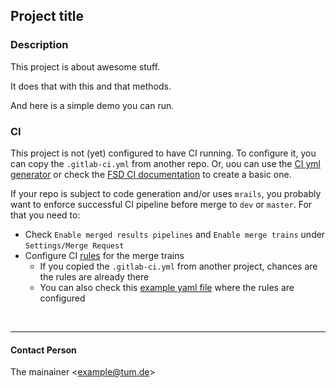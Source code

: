## Project title

### Description
This project is about awesome stuff.  

It does that with this and that methods.

And here is a simple demo you can run.

### CI
This project is not (yet) configured to have CI running. To configure it, you can copy the `.gitlab-ci.yml` from another repo. Or, uou can use the [CI yml generator](https://tulrfsd.pages.gitlab.lrz.de/common/documentation/fsd/docs/dev-process/gitlab/gitlabci-yml-generator/index.html) or check the [FSD CI documentation](https://tulrfsd.pages.gitlab.lrz.de/common/documentation/fsd/dev-process/ci-setup) to create a basic one.

If your repo is subject to code generation and/or uses `mrails`, you probably want to enforce successful CI pipeline before merge to `dev` or `master`. For that you need to:
- Check `Enable merged results pipelines` and `Enable merge trains` under `Settings/Merge Request`
- Configure CI [rules](https://docs.gitlab.com/ee/ci/yaml/#rules) for the merge trains
  - If you copied the `.gitlab-ci.yml` from another project, chances are the rules are already there
  - You can also check this [example yaml file](https://tulrfsd.pages.gitlab.lrz.de/common/documentation/fsd/dev-process/ci-setup#ci-configuration) where the rules are configured

<br>

----
#### Contact Person
The mainainer <[example@tum.de](mailto:example@tum.de)>
